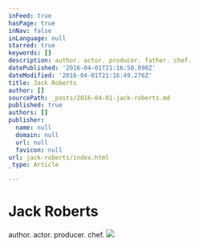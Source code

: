 ```yaml
---
inFeed: true
hasPage: true
inNav: false
inLanguage: null
starred: true
keywords: []
description: author. actor. producer. father. chef.
datePublished: '2016-04-01T21:16:58.098Z'
dateModified: '2016-04-01T21:16:49.276Z'
title: Jack Roberts
author: []
sourcePath: _posts/2016-04-01-jack-roberts.md
published: true
authors: []
publisher:
  name: null
  domain: null
  url: null
  favicon: null
url: jack-roberts/index.html
_type: Article

---
```

# Jack Roberts

author. actor. producer. chef. ![](https://the-grid-user-content.s3-us-west-2.amazonaws.com/b6b45a42-a937-4377-a0d8-232d6e0dd219.jpg)